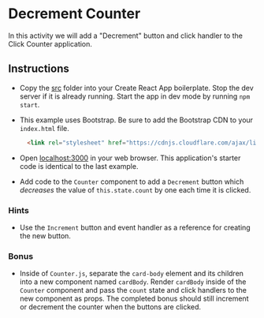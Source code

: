 # Decrement Counter

In this activity we will add a "Decrement" button and click handler to the Click Counter application.

## Instructions

* Copy the [src](Unsolved/src) folder into your Create React App boilerplate. Stop the dev server if it is already running. Start the app in dev mode by running `npm start`.

* This example uses Bootstrap. Be sure to add the Bootstrap CDN to your `index.html` file.

  ```html
    <link rel="stylesheet" href="https://cdnjs.cloudflare.com/ajax/libs/twitter-bootstrap/4.0.0/css/bootstrap.min.css"/>
  ```

* Open [localhost:3000](http://localhost:3000) in your web browser. This application's starter code is identical to the last example.

* Add code to the `Counter` component to add a `Decrement` button which _decreases_ the value of `this.state.count` by one each time it is clicked.

### Hints

* Use the `Increment` button and event handler as a reference for creating the new button.

### Bonus

* Inside of `Counter.js`, separate the `card-body` element and its children into a new component named `cardBody`. Render `cardBody` inside of the `Counter` component and pass the `count` state and click handlers to the new component as props. The completed bonus should still increment or decrement the counter when the buttons are clicked.
